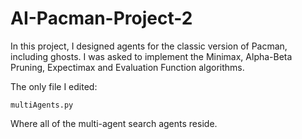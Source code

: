 # AI-Pacman-Project-2
In this project, I designed agents for the classic version of Pacman, including ghosts. I was asked to implement the Minimax, Alpha-Beta Pruning, Expectimax and  Evaluation Function algorithms.

The only file I edited:

    multiAgents.py	
Where all of the multi-agent search agents reside.
